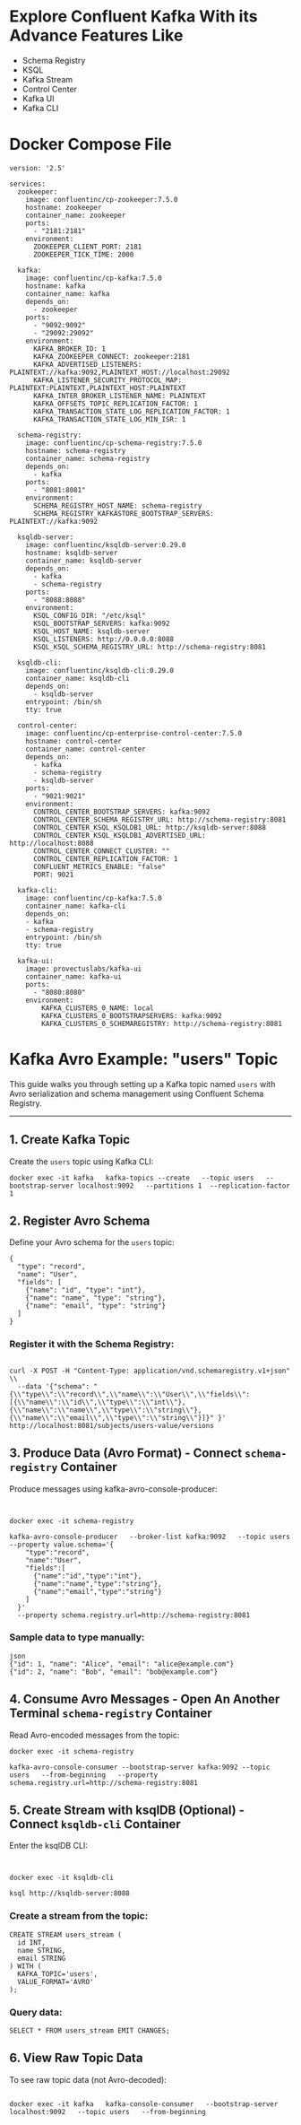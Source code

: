 # Explore Confluent Kafka With its Advance Features Like
- Schema Registry
- KSQL
- Kafka Stream 
- Control Center
- Kafka UI
- Kafka CLI

# Docker Compose File
```
version: '2.5'

services:
  zookeeper:
    image: confluentinc/cp-zookeeper:7.5.0
    hostname: zookeeper
    container_name: zookeeper
    ports:
      - "2181:2181"
    environment:
      ZOOKEEPER_CLIENT_PORT: 2181
      ZOOKEEPER_TICK_TIME: 2000

  kafka:
    image: confluentinc/cp-kafka:7.5.0
    hostname: kafka
    container_name: kafka
    depends_on:
      - zookeeper
    ports:
      - "9092:9092"
      - "29092:29092"
    environment:
      KAFKA_BROKER_ID: 1
      KAFKA_ZOOKEEPER_CONNECT: zookeeper:2181
      KAFKA_ADVERTISED_LISTENERS: PLAINTEXT://kafka:9092,PLAINTEXT_HOST://localhost:29092
      KAFKA_LISTENER_SECURITY_PROTOCOL_MAP: PLAINTEXT:PLAINTEXT,PLAINTEXT_HOST:PLAINTEXT
      KAFKA_INTER_BROKER_LISTENER_NAME: PLAINTEXT
      KAFKA_OFFSETS_TOPIC_REPLICATION_FACTOR: 1
      KAFKA_TRANSACTION_STATE_LOG_REPLICATION_FACTOR: 1
      KAFKA_TRANSACTION_STATE_LOG_MIN_ISR: 1

  schema-registry:
    image: confluentinc/cp-schema-registry:7.5.0
    hostname: schema-registry
    container_name: schema-registry
    depends_on:
      - kafka
    ports:
      - "8081:8081"
    environment:
      SCHEMA_REGISTRY_HOST_NAME: schema-registry
      SCHEMA_REGISTRY_KAFKASTORE_BOOTSTRAP_SERVERS: PLAINTEXT://kafka:9092

  ksqldb-server:
    image: confluentinc/ksqldb-server:0.29.0
    hostname: ksqldb-server
    container_name: ksqldb-server
    depends_on:
      - kafka
      - schema-registry
    ports:
      - "8088:8088"
    environment:
      KSQL_CONFIG_DIR: "/etc/ksql"
      KSQL_BOOTSTRAP_SERVERS: kafka:9092
      KSQL_HOST_NAME: ksqldb-server
      KSQL_LISTENERS: http://0.0.0.0:8088
      KSQL_KSQL_SCHEMA_REGISTRY_URL: http://schema-registry:8081

  ksqldb-cli:
    image: confluentinc/ksqldb-cli:0.29.0
    container_name: ksqldb-cli
    depends_on:
      - ksqldb-server
    entrypoint: /bin/sh
    tty: true

  control-center:
    image: confluentinc/cp-enterprise-control-center:7.5.0
    hostname: control-center
    container_name: control-center
    depends_on:
      - kafka
      - schema-registry
      - ksqldb-server
    ports:
      - "9021:9021"
    environment:
      CONTROL_CENTER_BOOTSTRAP_SERVERS: kafka:9092
      CONTROL_CENTER_SCHEMA_REGISTRY_URL: http://schema-registry:8081
      CONTROL_CENTER_KSQL_KSQLDB1_URL: http://ksqldb-server:8088
      CONTROL_CENTER_KSQL_KSQLDB1_ADVERTISED_URL: http://localhost:8088
      CONTROL_CENTER_CONNECT_CLUSTER: ""
      CONTROL_CENTER_REPLICATION_FACTOR: 1
      CONFLUENT_METRICS_ENABLE: "false"
      PORT: 9021
  
  kafka-cli:
    image: confluentinc/cp-kafka:7.5.0
    container_name: kafka-cli
    depends_on:
    - kafka
    - schema-registry
    entrypoint: /bin/sh
    tty: true

  kafka-ui:
    image: provectuslabs/kafka-ui
    container_name: kafka-ui
    ports:
      - "8080:8080"
    environment:
        KAFKA_CLUSTERS_0_NAME: local
        KAFKA_CLUSTERS_0_BOOTSTRAPSERVERS: kafka:9092
        KAFKA_CLUSTERS_0_SCHEMAREGISTRY: http://schema-registry:8081
```
# Kafka Avro Example: "users" Topic

This guide walks you through setting up a Kafka topic named `users` with Avro serialization and schema management using Confluent Schema Registry.

---

## 1. Create Kafka Topic

Create the `users` topic using Kafka CLI:

```
docker exec -it kafka   kafka-topics --create   --topic users   --bootstrap-server localhost:9092   --partitions 1  --replication-factor 1
```

## 2. Register Avro Schema
Define your Avro schema for the `users` topic:
```
{
  "type": "record",
  "name": "User",
  "fields": [
    {"name": "id", "type": "int"},
    {"name": "name", "type": "string"},
    {"name": "email", "type": "string"}
  ]
}
```

### Register it with the Schema Registry:
```

curl -X POST -H "Content-Type: application/vnd.schemaregistry.v1+json" \\
  --data '{"schema": "{\\"type\\":\\"record\\",\\"name\\":\\"User\\",\\"fields\\":[{\\"name\\":\\"id\\",\\"type\\":\\"int\\"},{\\"name\\":\\"name\\",\\"type\\":\\"string\\"},{\\"name\\":\\"email\\",\\"type\\":\\"string\\"}]}" }'   http://localhost:8081/subjects/users-value/versions
  ```
##  3. Produce Data (Avro Format) - Connect `schema-registry` Container
Produce messages using kafka-avro-console-producer:
```


docker exec -it schema-registry   

kafka-avro-console-producer   --broker-list kafka:9092   --topic users --property value.schema='{
    "type":"record",
    "name":"User",
    "fields":[
      {"name":"id","type":"int"},
      {"name":"name","type":"string"},
      {"name":"email","type":"string"}
    ]
  }' 
  --property schema.registry.url=http://schema-registry:8081
```
### Sample data to type manually:
```
json
{"id": 1, "name": "Alice", "email": "alice@example.com"}
{"id": 2, "name": "Bob", "email": "bob@example.com"}
```

## 4. Consume Avro Messages - Open An Another Terminal `schema-registry` Container
Read Avro-encoded messages from the topic:
```
docker exec -it schema-registry 

kafka-avro-console-consumer --bootstrap-server kafka:9092 --topic users   --from-beginning   --property schema.registry.url=http://schema-registry:8081
```

## 5. Create Stream with ksqlDB (Optional) -Connect `ksqldb-cli` Container
Enter the ksqlDB CLI:
```


docker exec -it ksqldb-cli 

ksql http://ksqldb-server:8088
```
### Create a stream from the topic:
```
CREATE STREAM users_stream (
  id INT,
  name STRING,
  email STRING
) WITH (
  KAFKA_TOPIC='users',
  VALUE_FORMAT='AVRO'
);
```
### Query data:
```
SELECT * FROM users_stream EMIT CHANGES;
```
## 6. View Raw Topic Data
To see raw topic data (not Avro-decoded):
```

docker exec -it kafka   kafka-console-consumer   --bootstrap-server localhost:9092   --topic users   --from-beginning
```

